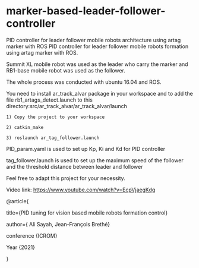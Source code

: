 # marker-based-leader-follower-controller
PID controller for leader follower mobile robots architecture using artag marker with ROS
PID controller for leader follower mobile robots formation using artag marker with ROS.

Summit XL mobile robot was used as the leader who carry the marker and RB1-base mobile robot was used as the follower.

The whole process was conducted with ubuntu 16.04 and ROS.

You need to install ar_track_alvar package in your workspace and to add the file rb1_artags_detect.launch to this directory:src/ar_track_alvar/ar_track_alvar/launch

    1) Copy the project to your workspace

    2) catkin_make

    3) roslaunch ar_tag_follower.launch

PID_param.yaml is used to set up Kp, Ki and Kd for PID controller

tag_follower.launch is used to set up the maximum speed of the follower and the threshold distance between leader and follower

Feel free to adapt this project for your necessity.

Video link: https://www.youtube.com/watch?v=EcpVjaegKdg

@article{

title={PID tuning for vision based mobile robots formation control}

author={ Ali Sayah, Jean-François Brethé}

conference {ICROM}

Year {2021}

}
